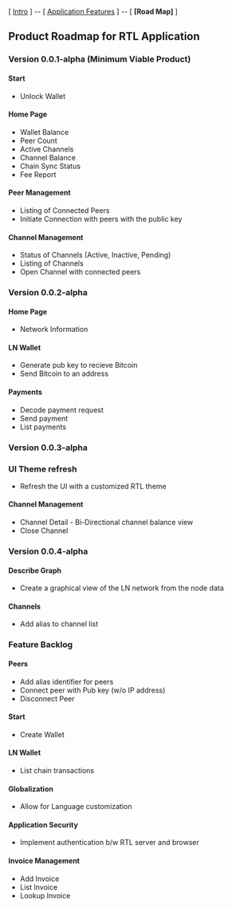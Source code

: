 [ [Intro](README.md) ] -- [ [Application Features](Application_features.md) ] -- [ **[Road Map]** ]

## Product Roadmap for RTL Application

### Version 0.0.1-alpha (Minimum Viable Product)

#### Start
- Unlock Wallet

#### Home Page
- Wallet Balance
- Peer Count
- Active Channels
- Channel Balance
- Chain Sync Status
- Fee Report

#### Peer Management
- Listing of Connected Peers
- Initiate Connection with peers with the public key

#### Channel Management
- Status of Channels (Active, Inactive, Pending)
- Listing of Channels
- Open Channel with connected peers

### Version 0.0.2-alpha
#### Home Page
- Network Information

#### LN Wallet
- Generate pub key to recieve Bitcoin
- Send Bitcoin to an address

#### Payments
- Decode payment request
- Send payment
- List payments

### Version 0.0.3-alpha
### UI Theme refresh
- Refresh the UI with a customized RTL theme
#### Channel Management
- Channel Detail - Bi-Directional channel balance view
- Close Channel

### Version 0.0.4-alpha
#### Describe Graph
- Create a graphical view of the LN network from the node data
#### Channels
- Add alias to channel list

### Feature Backlog
#### Peers
- Add alias identifier for peers
- Connect peer with Pub key (w/o IP address)
- Disconnect Peer

#### Start
- Create Wallet

#### LN Wallet
- List chain transactions

#### Globalization
- Allow for Language customization

#### Application Security
- Implement authentication b/w RTL server and browser

#### Invoice Management
- Add Invoice
- List Invoice
- Lookup Invoice
